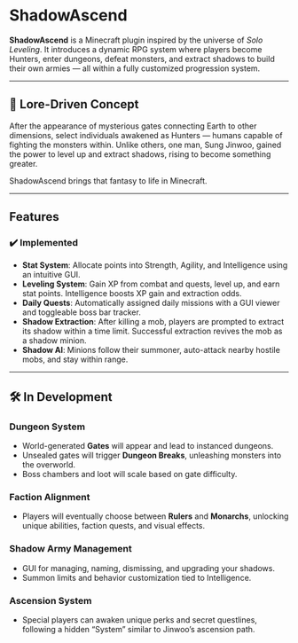 # ShadowAscend

**ShadowAscend** is a Minecraft plugin inspired by the universe of *Solo Leveling*. It introduces a dynamic RPG system where players become Hunters, enter dungeons, defeat monsters, and extract shadows to build their own armies — all within a fully customized progression system.

---

## 📖 Lore-Driven Concept

After the appearance of mysterious gates connecting Earth to other dimensions, select individuals awakened as Hunters — humans capable of fighting the monsters within. Unlike others, one man, Sung Jinwoo, gained the power to level up and extract shadows, rising to become something greater.

ShadowAscend brings that fantasy to life in Minecraft.

---

## Features

### ✔️ Implemented

- **Stat System**: Allocate points into Strength, Agility, and Intelligence using an intuitive GUI.
- **Leveling System**: Gain XP from combat and quests, level up, and earn stat points. Intelligence boosts XP gain and extraction odds.
- **Daily Quests**: Automatically assigned daily missions with a GUI viewer and toggleable boss bar tracker.
- **Shadow Extraction**: After killing a mob, players are prompted to extract its shadow within a time limit. Successful extraction revives the mob as a shadow minion.
- **Shadow AI**: Minions follow their summoner, auto-attack nearby hostile mobs, and stay within range.

---

## 🛠️ In Development

### Dungeon System
- World-generated **Gates** will appear and lead to instanced dungeons.
- Unsealed gates will trigger **Dungeon Breaks**, unleashing monsters into the overworld.
- Boss chambers and loot will scale based on gate difficulty.

### Faction Alignment
- Players will eventually choose between **Rulers** and **Monarchs**, unlocking unique abilities, faction quests, and visual effects.

### Shadow Army Management
- GUI for managing, naming, dismissing, and upgrading your shadows.
- Summon limits and behavior customization tied to Intelligence.

### Ascension System
- Special players can awaken unique perks and secret questlines, following a hidden “System” similar to Jinwoo’s ascension path.

